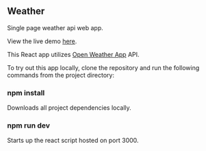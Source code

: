 ## Weather

Single page weather api web app.

View the live demo [here](http://colorful-ocean.surge.sh).

This React app utilizes [Open Weather App](https://openweathermap.org/api) API.

To try out this app locally, clone the repository and run the following commands from the project directory:

### npm install

Downloads all project dependencies locally.

### npm run dev

Starts up the react script hosted on port 3000.
